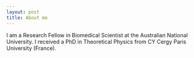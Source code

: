 ```yaml
---
layout: post
title: About me
---
```


I am a Research Fellow in Biomedical Scientist at the Australian National University.
I received a PhD in Theoretical Physics from CY Cergy Paris University (France).

